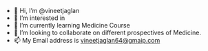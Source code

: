 - 👋 Hi, I’m @vineetjaglan
- 👀 I’m interested in 
- 🌱 I’m currently learning Medicine Course
- 💞️ I’m looking to collaborate on different prospectives of Medicine.
- 📫 My Email address is vineetjaglan64@gmaip.com

<!---
vineetjaglan/vineetjaglan is a ✨ special ✨ repository because its `README.md` (this file) appears on your GitHub profile.
You can click the Preview link to take a look at your changes.
--->
